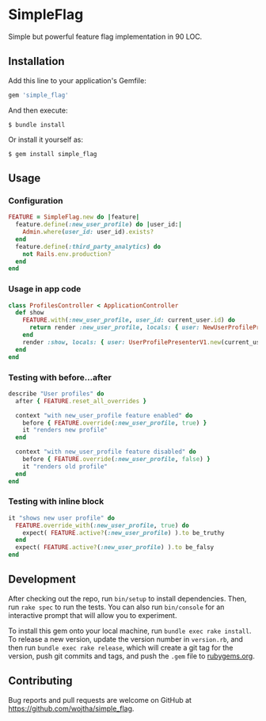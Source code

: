 # SimpleFlag

Simple but powerful feature flag implementation in 90 LOC.

## Installation

Add this line to your application's Gemfile:

```ruby
gem 'simple_flag'
```

And then execute:

    $ bundle install

Or install it yourself as:

    $ gem install simple_flag

## Usage

### Configuration

```ruby
FEATURE = SimpleFlag.new do |feature|
  feature.define(:new_user_profile) do |user_id:|
    Admin.where(user_id: user_id).exists?
  end
  feature.define(:third_party_analytics) do
    not Rails.env.production?
  end
end
```

### Usage in app code

```ruby
class ProfilesController < ApplicationController
  def show
    FEATURE.with(:new_user_profile, user_id: current_user.id) do
      return render :new_user_profile, locals: { user: NewUserProfilePresenterV2.new(current_user) }
    end
    render :show, locals: { user: UserProfilePresenterV1.new(current_user) }
  end
end
```

### Testing with before...after

```ruby
describe "User profiles" do
  after { FEATURE.reset_all_overrides }

  context "with new_user_profile feature enabled" do
    before { FEATURE.override(:new_user_profile, true) }
    it "renders new profile"
  end

  context "with new_user_profile feature disabled" do
    before { FEATURE.override(:new_user_profile, false) }
    it "renders old profile"
  end
end
```

### Testing with inline block

```ruby
it "shows new user profile" do
  FEATURE.override_with(:new_user_profile, true) do
    expect( FEATURE.active?(:new_user_profile) ).to be_truthy
  end
  expect( FEATURE.active?(:new_user_profile) ).to be_falsy
end
```

## Development

After checking out the repo, run `bin/setup` to install dependencies. Then, run `rake spec` to run the tests. You can
also run `bin/console` for an interactive prompt that will allow you to experiment.

To install this gem onto your local machine, run `bundle exec rake install`. To release a new version, update the
version number in `version.rb`, and then run `bundle exec rake release`, which will create a git tag for the version,
push git commits and tags, and push the `.gem` file to [rubygems.org](https://rubygems.org).

## Contributing

Bug reports and pull requests are welcome on GitHub at https://github.com/wojtha/simple_flag.

